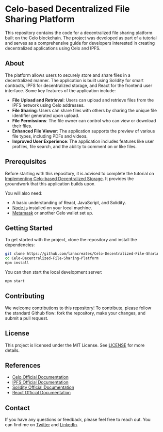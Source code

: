 # Celo-based Decentralized File Sharing Platform

This repository contains the code for a decentralized file sharing platform built on the Celo blockchain. The project was developed as part of a tutorial and serves as a comprehensive guide for developers interested in creating decentralized applications using Celo and IPFS.

## About

The platform allows users to securely store and share files in a decentralized manner. The application is built using Solidity for smart contracts, IPFS for decentralized storage, and React for the frontend user interface. Some key features of the application include:

- **File Upload and Retrieval**: Users can upload and retrieve files from the IPFS network using Celo addresses.
- **File Sharing**: Users can share files with others by sharing the unique file identifier generated upon upload.
- **File Permissions**: The file owner can control who can view or download their files.
- **Enhanced File Viewer**: The application supports the preview of various file types, including PDFs and videos.
- **Improved User Experience**: The application includes features like user profiles, file search, and the ability to comment on or like files.

## Prerequisites

Before starting with this repository, it is advised to complete the tutorial on [Implementing Celo-based Decentralized Storage](https://celo.academy/t/implementing-celo-based-decentralized-storage/320). It provides the groundwork that this application builds upon.

You will also need:

- A basic understanding of React, JavaScript, and Solidity.
- [Node.js](https://nodejs.org/) installed on your local machine.
- [Metamask](https://metamask.io/) or another Celo wallet set up.

## Getting Started

To get started with the project, clone the repository and install the dependencies:

```bash
git clone https://github.com/lanacreates/Celo-Decentralized-File-Sharing-Platform.git
cd Celo-Decentralized-File-Sharing-Platform
npm install
```

You can then start the local development server:

```bash
npm start
```

## Contributing

We welcome contributions to this repository! To contribute, please follow the standard Github flow: fork the repository, make your changes, and submit a pull request.

## License

This project is licensed under the MIT License. See [LICENSE](LICENSE) for more details.

## References

- [Celo Official Documentation](https://docs.celo.org/)
- [IPFS Official Documentation](https://docs.ipfs.io/)
- [Solidity Official Documentation](https://docs.soliditylang.org/)
- [React Official Documentation](https://reactjs.org/docs/getting-started.html)

## Contact

If you have any questions or feedback, please feel free to reach out. You can find me on [Twitter](https://twitter.com/lanacreates) and [LinkedIn](https://www.linkedin.com/in/oluwalana-ajayi/).
